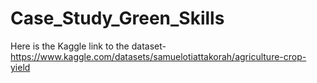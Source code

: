 # Case_Study_Green_Skills
Here is the Kaggle link to the dataset-https://www.kaggle.com/datasets/samuelotiattakorah/agriculture-crop-yield
